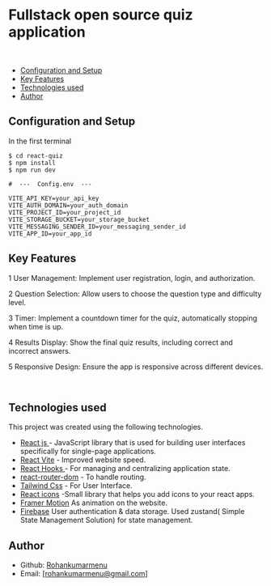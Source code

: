 # Fullstack open source quiz application 

<br/>

- [Configuration and Setup](#configuration-and-setup)
- [Key Features](#key-features)
- [Technologies used](#technologies-used)
- [Author](#author)


## Configuration and Setup
In the first terminal

```
$ cd react-quiz
$ npm install
$ npm run dev

```

```
#  ---  Config.env  ---

VITE_API_KEY=your_api_key
VITE_AUTH_DOMAIN=your_auth_domain
VITE_PROJECT_ID=your_project_id
VITE_STORAGE_BUCKET=your_storage_bucket
VITE_MESSAGING_SENDER_ID=your_messaging_sender_id
VITE_APP_ID=your_app_id

```

## Key Features

1 User Management:
Implement user registration, login, and authorization.

2 Question Selection:
Allow users to choose the question type and difficulty level.

3 Timer:
Implement a countdown timer for the quiz, automatically stopping when time is up.

4 Results Display:
Show the final quiz results, including correct and incorrect answers.

5 Responsive Design:
Ensure the app is responsive across different devices.

<br/>

## Technologies used

This project was created using the following technologies.

- [React js ](https://www.npmjs.com/package/react) - JavaScript library that is used for building user interfaces specifically for single-page applications.
- [React Vite](https://vitejs.dev/guide/) - Improved website speed.
- [React Hooks ](https://reactjs.org/docs/hooks-intro.html) - For managing and centralizing application state.
- [react-router-dom](https://www.npmjs.com/package/react-router-dom) - To handle routing.
- [Tailwind Css](https://tailwindcss.com/) - For User Interface.
- [React icons](https://react-icons.github.io/react-icons/) -Small library that helps you add icons to your react apps.
- [Framer Motion](https://www.framer.com/motion/) As animation on the website.
- [Firebase](https://firebase.google.com/) User authentication & data storage.
Used zustand( Simple State Management Solution) for state management.

## Author
- Github: [Rohankumarmenu](https://github.com/Rohankumarmenu)
- Email: [rohankumarmenu@gmail.com]

 

